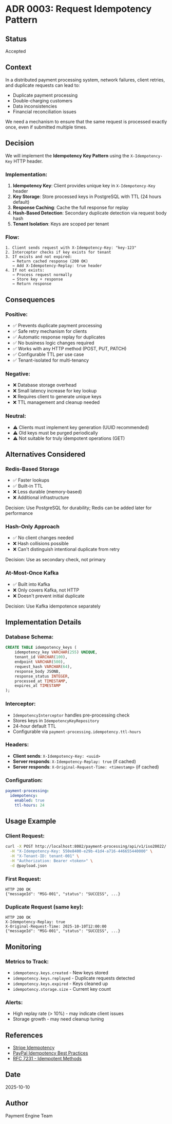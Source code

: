 # ADR 0003: Request Idempotency Pattern

## Status
Accepted

## Context
In a distributed payment processing system, network failures, client retries, and duplicate requests can lead to:
- Duplicate payment processing
- Double-charging customers
- Data inconsistencies
- Financial reconciliation issues

We need a mechanism to ensure that the same request is processed exactly once, even if submitted multiple times.

## Decision
We will implement the **Idempotency Key Pattern** using the `X-Idempotency-Key` HTTP header.

### Implementation:
1. **Idempotency Key**: Client provides unique key in `X-Idempotency-Key` header
2. **Key Storage**: Store processed keys in PostgreSQL with TTL (24 hours default)
3. **Response Caching**: Cache the full response for replay
4. **Hash-Based Detection**: Secondary duplicate detection via request body hash
5. **Tenant Isolation**: Keys are scoped per tenant

### Flow:
```
1. Client sends request with X-Idempotency-Key: "key-123"
2. Interceptor checks if key exists for tenant
3. If exists and not expired:
   → Return cached response (200 OK)
   → Add X-Idempotency-Replay: true header
4. If not exists:
   → Process request normally
   → Store key + response
   → Return response
```

## Consequences

### Positive:
- ✅ Prevents duplicate payment processing
- ✅ Safe retry mechanism for clients
- ✅ Automatic response replay for duplicates
- ✅ No business logic changes required
- ✅ Works with any HTTP method (POST, PUT, PATCH)
- ✅ Configurable TTL per use case
- ✅ Tenant-isolated for multi-tenancy

### Negative:
- ❌ Database storage overhead
- ❌ Small latency increase for key lookup
- ❌ Requires client to generate unique keys
- ❌ TTL management and cleanup needed

### Neutral:
- ⚠️ Clients must implement key generation (UUID recommended)
- ⚠️ Old keys must be purged periodically
- ⚠️ Not suitable for truly idempotent operations (GET)

## Alternatives Considered

### Redis-Based Storage
- ✅ Faster lookups
- ✅ Built-in TTL
- ❌ Less durable (memory-based)
- ❌ Additional infrastructure

Decision: Use PostgreSQL for durability; Redis can be added later for performance

### Hash-Only Approach
- ✅ No client changes needed
- ❌ Hash collisions possible
- ❌ Can't distinguish intentional duplicate from retry

Decision: Use as secondary check, not primary

### At-Most-Once Kafka
- ✅ Built into Kafka
- ❌ Only covers Kafka, not HTTP
- ❌ Doesn't prevent initial duplicate

Decision: Use Kafka idempotence separately

## Implementation Details

### Database Schema:
```sql
CREATE TABLE idempotency_keys (
    idempotency_key VARCHAR(255) UNIQUE,
    tenant_id VARCHAR(100),
    endpoint VARCHAR(500),
    request_hash VARCHAR(64),
    response_body JSONB,
    response_status INTEGER,
    processed_at TIMESTAMP,
    expires_at TIMESTAMP
);
```

### Interceptor:
- `IdempotencyInterceptor` handles pre-processing check
- Stores keys in `IdempotencyKeyRepository`
- 24-hour default TTL
- Configurable via `payment-processing.idempotency.ttl-hours`

### Headers:
- **Client sends**: `X-Idempotency-Key: <uuid>`
- **Server responds**: `X-Idempotency-Replay: true` (if cached)
- **Server responds**: `X-Original-Request-Time: <timestamp>` (if cached)

### Configuration:
```yaml
payment-processing:
  idempotency:
    enabled: true
    ttl-hours: 24
```

## Usage Example

### Client Request:
```bash
curl -X POST http://localhost:8082/payment-processing/api/v1/iso20022/... \
  -H "X-Idempotency-Key: 550e8400-e29b-41d4-a716-446655440000" \
  -H "X-Tenant-ID: tenant-001" \
  -H "Authorization: Bearer <token>" \
  -d @payload.json
```

### First Request:
```
HTTP 200 OK
{"messageId": "MSG-001", "status": "SUCCESS", ...}
```

### Duplicate Request (same key):
```
HTTP 200 OK
X-Idempotency-Replay: true
X-Original-Request-Time: 2025-10-10T12:00:00
{"messageId": "MSG-001", "status": "SUCCESS", ...}
```

## Monitoring

### Metrics to Track:
- `idempotency.keys.created` - New keys stored
- `idempotency.keys.replayed` - Duplicate requests detected
- `idempotency.keys.expired` - Keys cleaned up
- `idempotency.storage.size` - Current key count

### Alerts:
- High replay rate (> 10%) - may indicate client issues
- Storage growth - may need cleanup tuning

## References
- [Stripe Idempotency](https://stripe.com/docs/api/idempotent_requests)
- [PayPal Idempotency Best Practices](https://developer.paypal.com/docs/api/reference/api-responses/#idempotency)
- [RFC 7231 - Idempotent Methods](https://tools.ietf.org/html/rfc7231#section-4.2.2)

## Date
2025-10-10

## Author
Payment Engine Team
